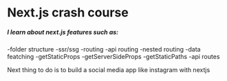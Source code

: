 # Next.js crash course 


##### I learn about next.js features such as:

-folder structure
-ssr/ssg
-routing
-api routing
-nested routing
-data featching
-getStaticProps
-getServerSideProps
-getStaticPaths
-api routes


Next thing to do is to build a social media app like instagram with nextjs


